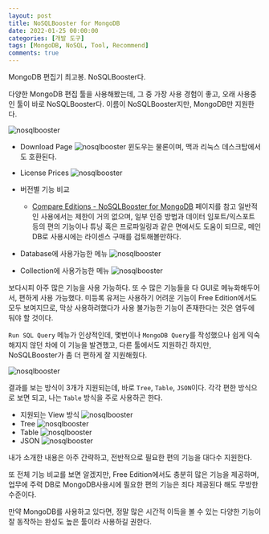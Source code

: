 ```yaml
---
layout: post
title: NoSQLBooster for MongoDB
date: 2022-01-25 00:00:00
categories: [개발 도구]
tags: [MongoDB, NoSQL, Tool, Recommend]
comments: true
---
```


MongoDB 편집기 최고봉. NoSQLBooster다.

다양한 MongoDB 편집 툴을 사용해봤는데, 그 중 가장 사용 경험이 좋고, 오래 사용중인 툴이 바로 NoSQLBooster다. 이름이 NoSQLBooster지만, MongoDB만 지원한다.

![nosqlbooster](/img/2022/nosqlbooster_00.png)

- Download Page
    ![nosqlbooster](/img/2022/nosqlbooster_01.png)
    윈도우는 물론이며, 맥과 리눅스 데스크탑에서도 호환된다.

- License Prices
    ![nosqlbooster](/img/2022/nosqlbooster_02.png)

- 버전별 기능 비교 
  - [Compare Editions - NoSQLBooster for MongoDB](https://nosqlbooster.com/compareEditions) 페이지를 참고
    일반적인 사용에서는 제한이 거의 없으며, 일부 인증 방법과 데이터 임포트/익스포트 등의 편의 기능이나 튜닝 혹은 프로파일링과 같은 면에서도 도움이 되므로, 메인 DB로 사용시에는 라이센스 구매를 검토해볼만하다.

- Database에 사용가능한 메뉴
    ![nosqlbooster](/img/2022/nosqlbooster_03.png)

- Collection에 사용가능한 메뉴
    ![nosqlbooster](/img/2022/nosqlbooster_04.png)

보다시피 아주 많은 기능을 사용 가능하다. 또 수 많은 기능들을 다 GUI로 메뉴화해두어서, 편하게 사용 가능했다. 미등록 유저는 사용하기 어려운 기능이 Free Edition에서도 모두 보여지므로, 막상 사용하려했다가 사용 불가능한 기능이 존재한다는 것은 염두에 둬야 할 것이다.


`Run SQL Query` 메뉴가 인상적인데, 몇번이나 `MongoDB Query`를 작성했으나 쉽게 익숙해지지 않던 차에 이 기능을 발견했고, 다른 툴에서도 지원하긴 하지만, NoSQLBooster가 좀 더 편하게 잘 지원해줬다.

![nosqlbooster](/img/2022/nosqlbooster_05.png)

결과를 보는 방식이 3개가 지원되는데, 바로 `Tree`, `Table`, `JSON`이다. 각각 편한 방식으로 보면 되고, 나는 `Table` 방식을 주로 사용하곤 한다.

- 지원되는 View 방식
    ![nosqlbooster](/img/2022/nosqlbooster_06.png)
- Tree
    ![nosqlbooster](/img/2022/nosqlbooster_07.png)
- Table
    ![nosqlbooster](/img/2022/nosqlbooster_08.png)
- JSON
    ![nosqlbooster](/img/2022/nosqlbooster_09.png)

내가 소개한 내용은 아주 간략하고, 전반적으로 필요한 편의 기능을 대다수 지원한다.

또 전체 기능 비교를 보면 알겠지만, Free Edition에서도 충분히 많은 기능을 제공하며, 업무에 주력 DB로 MongoDB사용시에 필요한 편의 기능은 죄다 제공된다 해도 무방한 수준이다.

만약 MongoDB를 사용하고 있다면, 정말 많은 시간적 이득을 볼 수 있는 다양한 기능이 잘 동작하는 완성도 높은 툴이라 사용하길 권한다.